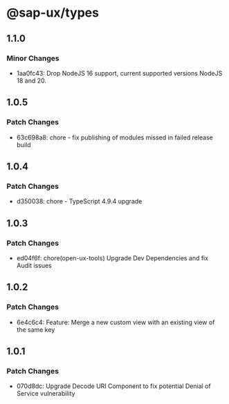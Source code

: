 # @sap-ux/types

## 1.1.0

### Minor Changes

-   1aa0fc43: Drop NodeJS 16 support, current supported versions NodeJS 18 and 20.

## 1.0.5

### Patch Changes

-   63c698a8: chore - fix publishing of modules missed in failed release build

## 1.0.4

### Patch Changes

-   d350038: chore - TypeScript 4.9.4 upgrade

## 1.0.3

### Patch Changes

-   ed04f6f: chore(open-ux-tools) Upgrade Dev Dependencies and fix Audit issues

## 1.0.2

### Patch Changes

-   6e4c6c4: Feature: Merge a new custom view with an existing view of the same key

## 1.0.1

### Patch Changes

-   070d8dc: Upgrade Decode URI Component to fix potential Denial of Service vulnerability
